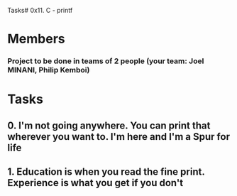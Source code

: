 Tasks# 0x11. C - printf

# Members
### Project to be done in teams of 2 people (your team: Joel MINANI, Philip Kemboi)

# Tasks

## 0. I'm not going anywhere. You can print that wherever you want to. I'm here and I'm a Spur for life

## 1. Education is when you read the fine print. Experience is what you get if you don't

